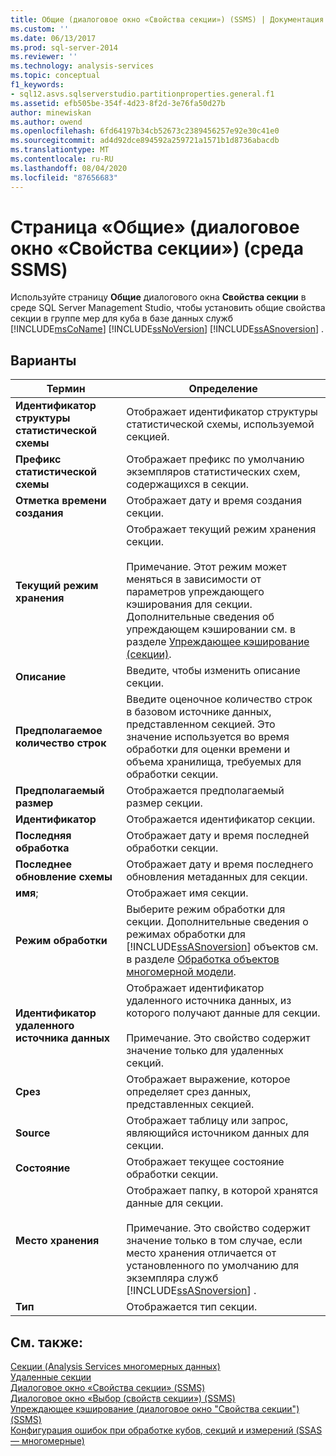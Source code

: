 ```yaml
---
title: Общие (диалоговое окно «Свойства секции») (SSMS) | Документация Майкрософт
ms.custom: ''
ms.date: 06/13/2017
ms.prod: sql-server-2014
ms.reviewer: ''
ms.technology: analysis-services
ms.topic: conceptual
f1_keywords:
- sql12.asvs.sqlserverstudio.partitionproperties.general.f1
ms.assetid: efb505be-354f-4d23-8f2d-3e76fa50d27b
author: minewiskan
ms.author: owend
ms.openlocfilehash: 6fd64197b34cb52673c2389456257e92e30c41e0
ms.sourcegitcommit: ad4d92dce894592a259721a1571b1d8736abacdb
ms.translationtype: MT
ms.contentlocale: ru-RU
ms.lasthandoff: 08/04/2020
ms.locfileid: "87656683"
---
```

# <a name="general-partition-properties-dialog-box-ssms"></a>Страница «Общие» (диалоговое окно «Свойства секции») (среда SSMS)
  Используйте страницу **Общие** диалогового окна **Свойства секции** в среде SQL Server Management Studio, чтобы установить общие свойства секции в группе мер для куба в базе данных служб [!INCLUDE[msCoName](../includes/msconame-md.md)] [!INCLUDE[ssNoVersion](../includes/ssnoversion-md.md)] [!INCLUDE[ssASnoversion](../includes/ssasnoversion-md.md)] .  
  
## <a name="options"></a>Варианты  
  
|Термин|Определение|  
|----------|----------------|  
|**Идентификатор структуры статистической схемы**|Отображает идентификатор структуры статистической схемы, используемой секцией.|  
|**Префикс статистической схемы**|Отображает префикс по умолчанию экземпляров статистических схем, содержащихся в секции.|  
|**Отметка времени создания**|Отображает дату и время создания секции.|  
|**Текущий режим хранения**|Отображает текущий режим хранения секции.<br /><br /> Примечание. Этот режим может меняться в зависимости от параметров упреждающего кэширования для секции. Дополнительные сведения об упреждающем кэшировании см. в разделе [Упреждающее кэширование (секции)](multidimensional-models-olap-logical-cube-objects/partitions-proactive-caching.md).|  
|**Описание**|Введите, чтобы изменить описание секции.|  
|**Предполагаемое количество строк**|Введите оценочное количество строк в базовом источнике данных, представленном секцией. Это значение используется во время обработки для оценки времени и объема хранилища, требуемых для обработки секции.|  
|**Предполагаемый размер**|Отображается предполагаемый размер секции.|  
|**Идентификатор**|Отображается идентификатор секции.|  
|**Последняя обработка**|Отображает дату и время последней обработки секции.|  
|**Последнее обновление схемы**|Отображает дату и время последнего обновления метаданных для секции.|  
|**имя**;|Отображает имя секции.|  
|**Режим обработки**|Выберите режим обработки для секции. Дополнительные сведения о режимах обработки для [!INCLUDE[ssASnoversion](../includes/ssasnoversion-md.md)] объектов см. в разделе [Обработка объектов многомерной модели](multidimensional-models/processing-a-multidimensional-model-analysis-services.md).|  
|**Идентификатор удаленного источника данных**|Отображает идентификатор удаленного источника данных, из которого получают данные для секции.<br /><br /> Примечание. Это свойство содержит значение только для удаленных секций.|  
|**Срез**|Отображает выражение, которое определяет срез данных, представленных секцией.|  
|**Source**|Отображает таблицу или запрос, являющийся источником данных для секции.|  
|**Состояние**|Отображает текущее состояние обработки секции.|  
|**Место хранения**|Отображает папку, в которой хранятся данные для секции.<br /><br /> Примечание. Это свойство содержит значение только в том случае, если место хранения отличается от установленного по умолчанию для экземпляра служб [!INCLUDE[ssASnoversion](../includes/ssasnoversion-md.md)] .|  
|**Тип**|Отображается тип секции.|  
  
## <a name="see-also"></a>См. также:  
 [Секции &#40;Analysis Services многомерных данных&#41;](multidimensional-models-olap-logical-cube-objects/partitions-analysis-services-multidimensional-data.md)   
 [Удаленные секции](multidimensional-models-olap-logical-cube-objects/partitions-remote-partitions.md)   
 [Диалоговое окно «Свойства секции» &#40;SSMS&#41;](partition-properties-dialog-box-ssms.md)   
 [Диалоговое окно «Выбор &#40;свойств секции»&#41; &#40;SSMS&#41;](selection-partition-properties-dialog-box-ssms.md)   
 [Упреждающее кэширование &#40;диалоговое окно "Свойства секции"&#41; &#40;SSMS&#41;](proactive-caching-partition-properties-dialog-box-ssms.md)   
 [Конфигурация ошибок при обработке кубов, секций и измерений &#40;SSAS — многомерные&#41;](multidimensional-models/error-configuration-for-cube-partition-and-dimension-processing.md)  
  
  
